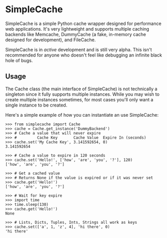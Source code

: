 # SimpleCache

SimpleCache is a simple Python cache wrapper designed for performance web applications. It's very lightweight and supports multiple caching backends like Memcache, DummyCache (a fake, in-memory cache designed for development), and FileCache.

SimpleCache is in *active* development and is still very alpha. This isn't recommended for anyone who doesn't feel like debugging an infinite black hole of bugs.

## Usage

The Cache class (the main interface of SimpleCache) is not technically a singleton since it fully supports multiple instances. While you may wish to create multiple instances sometimes, for most cases you'll only want a single instance to be created.

Here's a simple example of how you can instantiate an use SimpleCache:

    >>> from simplecache import Cache
    >>> cache = Cache.get_instance('DummyBackend')
    >>> # Cache a value that will never expire
    >>> #         Cache Key       Cache Value  Expire In (seconds)
    >>> cache.set('My Cache Key', 3.141592654, 0)
    3.141592654
    
    >>> # Cache a value to expire in 120 seconds
    >>> cache.set('Hello!', ['how', 'are', 'you', '?'], 120)
    ['how', 'are', 'you', '?']
    
    >>> # Get a cached value
    >>> # Returns None if the value is expired or if it was never set
    >>> cache.get('Hello!')
    ['how', 'are', 'you', '?']
    
    >>> # Wait for key expire
    >>> import time
    >>> time.sleep(130)
    >>> cache.get('Hello!')
    None
    
    >>> # Lists, Dicts, Tuples, Ints, Strings all work as keys
    >>> cache.set(['a', 1, 'z', 4], 'hi there', 0)
    'hi there'
    
    